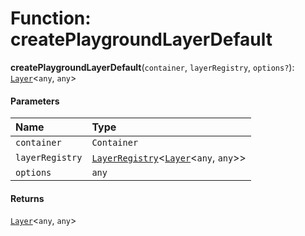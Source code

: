 # Function: createPlaygroundLayerDefault

**createPlaygroundLayerDefault**(`container`, `layerRegistry`, `options?`): [`Layer`](/auto-docs/core/classes/Layer.md)<`any`, `any`>

#### Parameters

| Name | Type |
| :------ | :------ |
| `container` | `Container` |
| `layerRegistry` | [`LayerRegistry`](/auto-docs/core/interfaces/LayerRegistry.md)<[`Layer`](/auto-docs/core/classes/Layer.md)<`any`, `any`>> |
| `options` | `any` |

#### Returns

[`Layer`](/auto-docs/core/classes/Layer.md)<`any`, `any`>
